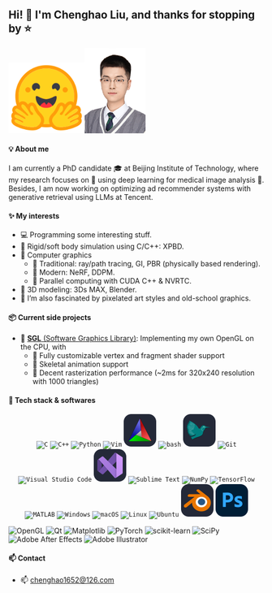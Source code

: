 ## Hi! 👋 I'm Chenghao Liu, and thanks for stopping by ⭐

<img src="https://github.com/lchdl/lchdl/blob/main/huggingface.svg" width="150"><img src="https://github.com/lchdl/lchdl/blob/main/profile.png" width="120">



#### 💡 About me
I am currently a PhD candidate 🎓 at Beijing Institute of Technology, where my research focuses on 🧐 using deep learning for medical image analysis 🧠. Besides, I am now working on optimizing ad recommender systems with generative retrieval using LLMs at Tencent.

#### ✨ My interests
* 💻 Programming some interesting stuff.
* 🎯 Rigid/soft body simulation using C/C++: XPBD.
* 🌄 Computer graphics
  * 🌄 Traditional: ray/path tracing, GI, PBR (physically based rendering).
  * 🌄 Modern: NeRF, DDPM.
  * 🌄 Parallel computing with CUDA C++ & NVRTC.
* 🎥 3D modeling: 3Ds MAX, Blender.
* 💖 I’m also fascinated by pixelated art styles and old-school graphics.

#### 📦 Current side projects
* 🔨 [**SGL** (Software Graphics Library)](https://github.com/lchdl/sgl): Implementing my own OpenGL on the CPU, with
  * 🔮 Fully customizable vertex and fragment shader support
  * 🔮 Skeletal animation support
  * 🔮 Decent rasterization performance (~2ms for 320x240 resolution with 1000 triangles)

#### 💽 Tech stack & softwares
<div align="center">
	<code><img width="64" src="https://user-images.githubusercontent.com/25181517/192106070-46255bcf-65e6-4c6b-a296-bf8d0d8fb2a7.png" alt="C" title="C"/></code>
	<code><img width="64" src="https://user-images.githubusercontent.com/25181517/192106073-90fffafe-3562-4ff9-a37e-c77a2da0ff58.png" alt="C++" title="C++"/></code>
	<code><img width="64" src="https://user-images.githubusercontent.com/25181517/183423507-c056a6f9-1ba8-4312-a350-19bcbc5a8697.png" alt="Python" title="Python"/></code>
	<code><img width="64" src="https://user-images.githubusercontent.com/25181517/192108889-232b3431-a585-4b36-a62d-9078bd3641d9.png" alt="Vim" title="Vim"/></code>
	<code><img width="64" src="https://github.com/tandpfun/skill-icons/blob/main/icons/CMake-Dark.svg" alt="CMake" title="CMake"/></code>
	<code><img width="64" src="https://user-images.githubusercontent.com/25181517/192158606-7c2ef6bd-6e04-47cf-b5bc-da2797cb5bda.png" alt="bash" title="bash"/></code>
	<code><img width="64" src="https://github.com/tandpfun/skill-icons/blob/main/icons/LaTeX-Dark.svg" alt="LaTeX" title="LaTeX"/></code>
	<code><img width="64" src="https://user-images.githubusercontent.com/25181517/192108372-f71d70ac-7ae6-4c0d-8395-51d8870c2ef0.png" alt="Git" title="Git"/></code>
	<code><img width="64" src="https://user-images.githubusercontent.com/25181517/192108891-d86b6220-e232-423a-bf5f-90903e6887c3.png" alt="Visual Studio Code" title="Visual Studio Code"/></code>
	<code><img width="64" src="https://github.com/tandpfun/skill-icons/blob/main/icons/VisualStudio-Dark.svg" alt="Visual Studio" title="Visual Studio"/></code>
	<code><img width="64" src="https://user-images.githubusercontent.com/25181517/190887576-6653f877-8439-4521-82f3-403086ead892.png" alt="Sublime Text" title="Sublime Text"/></code>
	<code><img width="64" src="https://github.com/marwin1991/profile-technology-icons/assets/76012086/4ec200c2-acdf-4c42-b419-cd49cba3d09f" alt="NumPy" title="NumPy"/></code>
	<code><img width="64" src="https://user-images.githubusercontent.com/25181517/223639822-2a01e63a-a7f9-4a39-8930-61431541bc06.png" alt="TensorFlow" title="TensorFlow"/></code>
	<code><img width="64" src="https://user-images.githubusercontent.com/25181517/192106593-610ee31c-995e-4f24-b8e1-0f18eead6fae.png" alt="MATLAB" title="MATLAB"/></code>
	<code><img width="64" src="https://user-images.githubusercontent.com/25181517/186884150-05e9ff6d-340e-4802-9533-2c3f02363ee3.png" alt="Windows" title="Windows"/></code>
	<code><img width="64" src="https://user-images.githubusercontent.com/25181517/186884152-ae609cca-8cf1-4175-8d60-1ce1fa078ca2.png" alt="macOS" title="macOS"/></code>
	<code><img width="64" src="https://github.com/marwin1991/profile-technology-icons/assets/76662862/2481dc48-be6b-4ebb-9e8c-3b957efe69fa" alt="Linux" title="Linux"/></code>
	<code><img width="64" src="https://user-images.githubusercontent.com/25181517/186884153-99edc188-e4aa-4c84-91b0-e2df260ebc33.png" alt="Ubuntu" title="Ubuntu"/></code>
	<code><img width="64" src="https://github.com/tandpfun/skill-icons/blob/main/icons/Blender-Dark.svg" alt="Blender" title="Blender"/></code>
	<code><img width="64" src="https://github.com/tandpfun/skill-icons/blob/main/icons/Photoshop.svg" alt="Photoshop" title="Photoshop"/></code>
</div>

![OpenGL](https://img.shields.io/badge/OpenGL-%23FFFFFF.svg?style=for-the-badge&logo=opengl)
![Qt](https://img.shields.io/badge/Qt-%23217346.svg?style=for-the-badge&logo=Qt&logoColor=white)
![Matplotlib](https://img.shields.io/badge/Matplotlib-%23ffffff.svg?style=for-the-badge&logo=Matplotlib&logoColor=black)
![PyTorch](https://img.shields.io/badge/PyTorch-%23EE4C2C.svg?style=for-the-badge&logo=PyTorch&logoColor=white)
![scikit-learn](https://img.shields.io/badge/scikit--learn-%23F7931E.svg?style=for-the-badge&logo=scikit-learn&logoColor=white)
![SciPy](https://img.shields.io/badge/SciPy-%230C55A5.svg?style=for-the-badge&logo=scipy&logoColor=%white)
![Adobe After Effects](https://img.shields.io/badge/Adobe%20After%20Effects-9999FF.svg?style=for-the-badge&logo=Adobe%20After%20Effects&logoColor=white)
![Adobe Illustrator](https://img.shields.io/badge/adobe%20illustrator-%23FF9A00.svg?style=for-the-badge&logo=adobe%20illustrator&logoColor=white)

#### 📫 Contact
* 📫 [chenghao1652@126.com](chenghao1652@126.com)

<!--
References:
https://github.com/Ileriayo/markdown-badges?tab=readme-ov-file
https://github.com/ikatyang/emoji-cheat-sheet/blob/master/README.md
https://www.webfx.com/tools/emoji-cheat-sheet/

**lchdl/lchdl** is a ✨ _special_ ✨ repository because its `README.md` (this file) appears on your GitHub profile.
Here are some ideas to get you started:

- 🔭 I’m currently working on ...
- 🌱 I’m currently learning ...
- 👯 I’m looking to collaborate on ...
- 🤔 I’m looking for help with ...
- 💬 Ask me about ...
- 📫 How to reach me: ...
- 😄 Pronouns: ...
- ⚡ Fun fact: ...
-->

